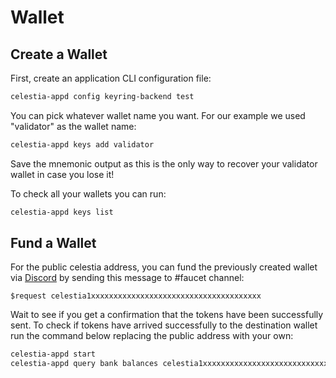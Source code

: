 # Wallet

## Create a Wallet

First, create an application CLI configuration file:

```sh
celestia-appd config keyring-backend test
```

You can pick whatever wallet name you want.
For our example we used "validator" as the wallet name:

```sh
celestia-appd keys add validator
```

Save the mnemonic output as this is the only way to
recover your validator wallet in case you lose it!

To check all your wallets you can run:

```sh
celestia-appd keys list
```

## Fund a Wallet

For the public celestia address, you can fund the
previously created wallet via [Discord](https://discord.gg/celestiacommunity) by sending
this message to #faucet channel:

```text
$request celestia1xxxxxxxxxxxxxxxxxxxxxxxxxxxxxxxxxxxxxx
```

Wait to see if you get a confirmation that the
tokens have been successfully sent. To check if
tokens have arrived successfully to the destination
wallet run the command below replacing the public
address with your own:

```sh
celestia-appd start
celestia-appd query bank balances celestia1xxxxxxxxxxxxxxxxxxxxxxxxxxxxxxxxxxxxxx
```
